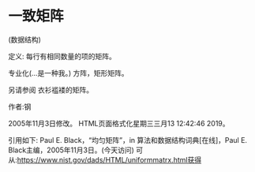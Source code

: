# 一致矩阵


(数据结构)



定义:
每行有相同数量的项的矩阵。



专业化(…是一种我。)
方阵，矩形矩阵。



另请参阅
衣衫褴褛的矩阵。


作者:钢







2005年11月3日修改。
HTML页面格式化星期三三月13 12:42:46 2019。



引用如下:
Paul E. Black，“均匀矩阵”，in
算法和数据结构词典[在线]，Paul E. Black主编，2005年11月3日。(今天访问)
可从:https://www.nist.gov/dads/HTML/uniformmatrx.html获得
